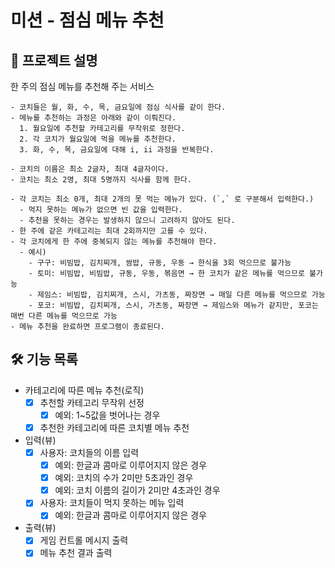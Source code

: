 # 미션 - 점심 메뉴 추천

## 💬 프로젝트 설명

한 주의 점심 메뉴를 추천해 주는 서비스
```
- 코치들은 월, 화, 수, 목, 금요일에 점심 식사를 같이 한다.
- 메뉴를 추천하는 과정은 아래와 같이 이뤄진다.
  1. 월요일에 추천할 카테고리를 무작위로 정한다.
  2. 각 코치가 월요일에 먹을 메뉴를 추천한다.
  3. 화, 수, 목, 금요일에 대해 i, ii 과정을 반복한다.

- 코치의 이름은 최소 2글자, 최대 4글자이다.
- 코치는 최소 2명, 최대 5명까지 식사를 함께 한다.

- 각 코치는 최소 0개, 최대 2개의 못 먹는 메뉴가 있다. (`,` 로 구분해서 입력한다.)
  - 먹지 못하는 메뉴가 없으면 빈 값을 입력한다.
  - 추천을 못하는 경우는 발생하지 않으니 고려하지 않아도 된다.
- 한 주에 같은 카테고리는 최대 2회까지만 고를 수 있다.
- 각 코치에게 한 주에 중복되지 않는 메뉴를 추천해야 한다.
  - 예시)
    - 구구: 비빔밥, 김치찌개, 쌈밥, 규동, 우동 → 한식을 3회 먹으므로 불가능
    - 토미: 비빔밥, 비빔밥, 규동, 우동, 볶음면 → 한 코치가 같은 메뉴를 먹으므로 불가능
    - 제임스: 비빔밥, 김치찌개, 스시, 가츠동, 짜장면 → 매일 다른 메뉴를 먹으므로 가능
    - 포코: 비빔밥, 김치찌개, 스시, 가츠동, 짜장면 → 제임스와 메뉴가 같지만, 포코는 매번 다른 메뉴를 먹으므로 가능
- 메뉴 추천을 완료하면 프로그램이 종료된다.
```

## 🛠 기능 목록
- 카테고리에 따른 메뉴 추천(로직)
    - [x] 추천할 카테고리 무작위 선정
      - [x] 예외: 1~5값을 벗어나는 경우
    - [x] 추천한 카테고리에 따른 코치별 메뉴 추천

- 입력(뷰)
    - [x] 사용자: 코치들의 이름 입력
      - [x] 예외: 한글과 콤마로 이루어지지 않은 경우
      - [x] 예외: 코치의 수가 2미만 5초과인 경우
      - [x] 예외: 코치 이름의 길이가 2미만 4초과인 경우
    - [x] 사용자: 코치들이 먹지 못하는 메뉴 입력
      - [x] 예외: 한글과 콤마로 이루어지지 않은 경우

- 출력(뷰)
    - [x] 게임 컨트롤 메시지 출력
    - [x] 메뉴 추천 결과 출력
